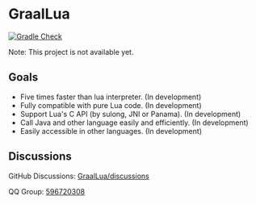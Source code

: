 # GraalLua 

[![Gradle Check](https://github.com/Glavo/GraalLua/workflows/Gradle%20Check/badge.svg?branch=main)](https://github.com/Glavo/GraalLua/actions?query=workflow%3A%22Gradle+Check%22)

Note: This project is not available yet. 

## Goals
* Five times faster than lua interpreter. (In development)
* Fully compatible with pure Lua code. (In development)
* Support Lua's C API (by sulong, JNI or Panama). (In development)
* Call Java and other language easily and efficiently. (In development)
* Easily accessible in other languages. (In development)

## Discussions
GitHub Discussions: [GraalLua/discussions](https://github.com/Glavo/GraalLua/discussions)

QQ Group: [596720308](https://jq.qq.com/?_wv=1027&k=qy1oDXFP)